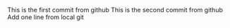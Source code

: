 This is the first commit from github
This is the second commit from github
Add one line from local git
